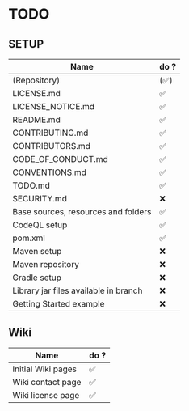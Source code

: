 # TODO

## SETUP

| Name                                  | do ?                  |
| -------                               | ------------------    |
| (Repository)                          | (:white_check_mark:)  |
| LICENSE.md                            | :white_check_mark:    |
| LICENSE_NOTICE.md                     | :white_check_mark:    |
| README.md                             | :white_check_mark:    |
| CONTRIBUTING.md                       | :white_check_mark:    |
| CONTRIBUTORS.md                       | :white_check_mark:    |
| CODE_OF_CONDUCT.md                    | :white_check_mark:    |
| CONVENTIONS.md                        | :white_check_mark:    |
| TODO.md                               | :white_check_mark:    |
| SECURITY.md                           | :x:                   |
| Base sources, resources and folders   | :white_check_mark:    |
| CodeQL setup                          | :white_check_mark:    |
| pom.xml                               | :white_check_mark:    |
| Maven setup                           | :x:                   |
| Maven repository                      | :x:                   |
| Gradle setup                          | :x:                   |
| Library jar files available in branch | :x:                   |
| Getting Started example               | :x:                   |

## Wiki

| Name                                  | do ?                  |
| -------                               | ------------------    |
| Initial Wiki pages                    | :white_check_mark:    |
| Wiki contact page                     | :white_check_mark:    |
| Wiki license page                     | :white_check_mark:    |
